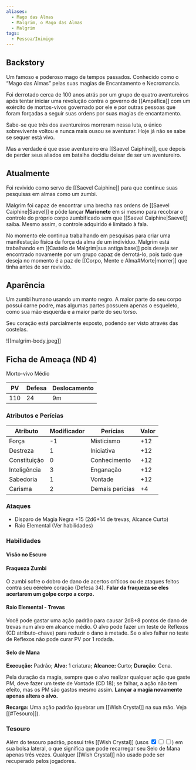```yaml
---
aliases:
  - Mago das Almas
  - Malgrim, o Mago das Almas
  - Malgrim
tags:
  - Pessoa/Inimigo
---
```

## Backstory
Um famoso e poderoso mago de tempos passados. Conhecido como o “Mago das Almas” pelas suas magias de Encantamento e Necromancia.

Foi derrotado cerca de 100 anos atrás por um grupo de quatro aventureiros após tentar iniciar uma revolução contra o governo de [[Ampáfica]] com um exército de mortos-vivos governado por ele e por outras pessoas que foram forçadas a seguir suas ordens por suas magias de encantamento.

Sabe-se que três dos aventureiros morreram nessa luta, o único sobrevivente voltou e nunca mais ousou se aventurar. Hoje já não se sabe se sequer está vivo.

Mas a verdade é que esse aventureiro era [[Saevel Caiphine]], que depois de perder seus aliados em batalha decidiu deixar de ser um aventureiro.

## Atualmente
Foi revivido como servo de [[Saevel Caiphine]] para que continue suas pesquisas em almas como um zumbi.

Malgrim foi capaz de encontrar uma brecha nas ordens de [[Saevel Caiphine|Saevel]] e pôde lançar **Marionete** em si mesmo para recobrar o controle do próprio corpo zumbificado sem que [[Saevel Caiphine|Saevel]] saiba. Mesmo assim, o controle adquirido é limitado à fala.

No momento ele continua trabalhando em pesquisas para criar uma manifestação física da força da alma de um indivíduo. Malgrim está trabalhando em [[Castelo de Malgrim|sua antiga base]] pois deseja ser encontrado novamente por um grupo capaz de derrotá-lo, pois tudo que deseja no momento é a paz de [[Corpo, Mente e Alma#Morte|morrer]] que tinha antes de ser revivido.

## Aparência
Um zumbi humano usando um manto negro. A maior parte do seu corpo possui carne podre, mas algumas partes possuem apenas o esqueleto, como sua mão esquerda e a maior parte do seu torso.

Seu coração está parcialmente exposto, podendo ser visto através das costelas.

![[malgrim-body.jpeg]]

## Ficha de Ameaça (ND 4)

Morto-vivo Médio

| PV                                             | Defesa | Deslocamento |
| ---------------------------------------------- | ------ | ------------ |
| 110 | 24     | 9m           |

### Atributos e Perícias
| Atributo     | Modificador | Perícias        | Valor |
| ------------ | ----------- | --------------- | ----- |
| Força        | -1          | Misticismo      | +12   |
| Destreza     | 1           | Iniciativa      | +12   |
| Constituição | 0           | Conhecimento    | +12   |
| Inteligência | 3           | Enganação       | +12   |
| Sabedoria    | 1           | Vontade         | +12   |
| Carisma      | 2           | Demais perícias | +4    |

### Ataques
- Disparo de Magia Negra +15 (2d6+14 de trevas, Alcance Curto)
- Raio Elemental (Ver habilidades)

### Habilidades

#### Visão no Escuro

#### Fraqueza Zumbi
O zumbi sofre o dobro de dano de acertos críticos ou de ataques feitos contra seu <s>cérebro</s> coração (Defesa 34). **Falar da fraqueza se eles acertarem um golpe corpo a corpo.**

#### Raio Elemental - Trevas
Você pode gastar uma ação padrão para causar 2d8+8 pontos de dano de trevas num alvo em  alcance médio. O alvo pode fazer um teste de Reflexos (CD atributo-chave) para reduzir o dano à metade. Se o alvo falhar no teste de Reflexos não pode curar PV por 1 rodada.

#### Selo de Mana
**Execução:** Padrão; **Alvo:** 1 criatura; **Alcance:** Curto; **Duração**: Cena.

Pela duração da magia, sempre que o alvo realizar qualquer ação que gaste PM, deve fazer um teste de Vontade (CD 18); se falhar, a ação não tem efeito, mas os PM são gastos mesmo assim. **Lançar a magia novamente apenas altera o alvo.**

**Recarga:** Uma ação padrão (quebrar um [[Wish Crystal]] na sua mão. Veja [[#Tesouro]]).

### Tesouro
Além do tesouro padrão, possui três [[Wish Crystal]] (usos <input class="mr-1" type="checkbox" checked/><input class="mr-1" type="checkbox"/><input type="checkbox"/>) em sua bolsa lateral, o que significa que pode recarregar seu Selo de Mana apenas três vezes. Qualquer [[Wish Crystal]] não usado pode ser recuperado pelos jogadores.

